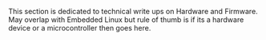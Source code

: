 This section is dedicated to technical write ups on Hardware and Firmware. May overlap
with Embedded Linux but rule of thumb is if its a hardware device or a microcontroller then
goes here.
